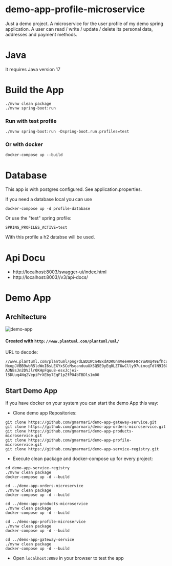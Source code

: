 # demo-app-profile-microservice

Just a demo project.
A microservice for the user profile of my demo spring application.
A user can read / write / update / delete its personal data, addresses and payment methods.

 # Java
 It requires Java version 17

# Build the App

```
./mvnw clean package
./mvnw spring-boot:run
 ```

### Run with test profile
```
./mvnw spring-boot:run -Dspring-boot.run.profiles=test
```
 
 
 ### Or with docker
 ```
 docker-compose up --build

 ```
 
 # Database
 This app is with postgres configured. See application.properties.
 
 If you need a database local you can use
 ```
 docker-compose up -d profile-database
  ```
 
 Or use the "test" spring profile: 
 
  ```SPRING_PROFILES_ACTIVE=test ```
  
  With this profile a h2 databse will be used.
 
 # Api Docu
 
 * http://localhost:8003/swagger-ui/index.html
 * http://localhost:8003//v3/api-docs/
 
 # Demo App
 
 ## Architecture

![demo-app](https://user-images.githubusercontent.com/42716524/211201373-b0fd0c31-5c82-4d87-ade3-a6f9bc2c9334.png)

#### Created with `http://www.plantuml.com/plantuml/uml/`
URL to decode:
```
//www.plantuml.com/plantuml/png/dLBDIWCn4BxdAORUnmVeeHHKF8cYuANq49EfhcutCfaeHVhkagLhqPcoIsyX-NxopJVBB9wbR5ldWoI6sLEXYxSCeMseanduuUXSQ5E9yEq0LZTUwClly97uimcqTdlN9I6Gz05fez_dS5sOtZrSQgqxZiGPRvl0AGzw0D6BV_QPUj0HTdMuhf3zVrijfQt_UDzpYYN8cFk06x5NQcFPAsFJj3HYVyIDsLVGTFT3E_X0BqqMtgaQ5U1NhRuGzyEiie2uiDR2gQkAj8k2EN0gGZP7JtSogn-AJNBsJn2DVJlr0KHpFquu8-esxJcjei-l5DUuq4Nq2VepiPrXEby7EqF1pZfPO4bTBDls1m00
```

## Start Demo App
If you have docker on your system you can start the demo App this way:
* Clone demo app Repositories:
```
git clone https://github.com/gmarmari/demo-app-gateway-service.git
git clone https://github.com/gmarmari/demo-app-orders-microservice.git
git clone https://github.com/gmarmari/demo-app-products-microservice.git
git clone https://github.com/gmarmari/demo-app-profile-microservice.git
git clone https://github.com/gmarmari/demo-app-service-registry.git
```

* Execute clean package and docker-compose up for every project:

```
cd demo-app-service-registry
./mvnw clean package 
docker-compose up -d --build

cd ../demo-app-orders-microservice
./mvnw clean package 
docker-compose up -d --build

cd ../demo-app-products-microservice
./mvnw clean package 
docker-compose up -d --build

cd ../demo-app-profile-microservice
./mvnw clean package 
docker-compose up -d --build

cd ../demo-app-gateway-service
./mvnw clean package 
docker-compose up -d --build
```

* Open `localhost:8080` in your browser to test the app
